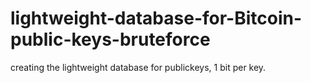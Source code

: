 # lightweight-database-for-Bitcoin-public-keys-bruteforce
creating the lightweight database for publickeys, 1 bit per key.
